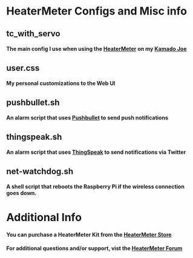 # HeaterMeter Configs and Misc info

## tc\_with\_servo
#### The main config I use when using the [HeaterMeter](http://heatermeter.com) on my [Kamado Joe](http://www.kamadojoe.com/)

## user.css
#### My personal customizations to the Web UI

## pushbullet.sh
#### An alarm script that uses [Pushbullet](https://www.pushbullet.com/) to send push notifications

## thingspeak.sh
#### An alarm script that uses [ThingSpeak](https://thingspeak.com/) to send notifications via Twitter

## net-watchdog.sh
#### A shell script that reboots the Raspberry Pi if the wireless connection goes down.

# Additional Info
#### You can purchase a HeaterMeter Kit from the [HeaterMeter Store](http://store.heatermeter.com/)
#### For additional questions and/or support, vist the [HeaterMeter Forum](http://tvwbb.com/forumdisplay.php?85-LinkMeter-v2-Homebrew-BBQ-Controller)
